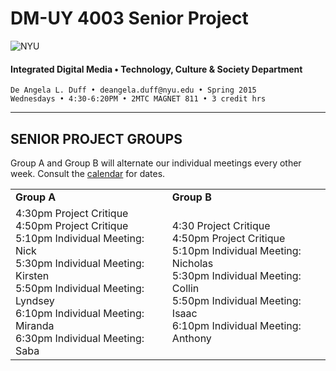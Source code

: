 # DM-UY 4003 Senior Project

![NYU](http://ws2.polishedsolid.com/de/nyu_soe_logo.png)
#### Integrated Digital Media • Technology, Culture & Society Department 

    De Angela L. Duff • deangela.duff@nyu.edu • Spring 2015 
    Wednesdays • 4:30-6:20PM • 2MTC MAGNET 811 • 3 credit hrs

---

## SENIOR PROJECT GROUPS

Group A and Group B will alternate our individual meetings every other week. Consult the <a href="dm4003_senior_project_calendar.md">calendar</a> for dates.
<table>
<tr>
    <td><strong>Group A</strong></td>
    <td><strong>Group B</strong></td>
</tr>
<tr>
    <td>4:30pm Project Critique<br>
    4:50pm Project Critique<br>
    5:10pm Individual Meeting: Nick<br>
    5:30pm Individual Meeting: Kirsten<br>
    5:50pm Individual Meeting: Lyndsey<br>
    6:10pm Individual Meeting: Miranda<br>
    6:30pm Individual Meeting: Saba<br>
    </td>
    <td>4:30 Project Critique<br>
    4:50pm Project Critique<br>
    5:10pm Individual Meeting: Nicholas<br>
    5:30pm Individual Meeting: Collin<br>
    5:50pm Individual Meeting: Isaac<br>
    6:10pm Individual Meeting: Anthony</td>
</tr>
</table>








